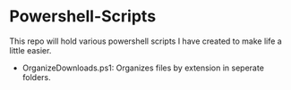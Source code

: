 # Powershell-Scripts
This repo will hold various powershell scripts I have created to make life a little easier.
* OrganizeDownloads.ps1: Organizes files by extension in seperate folders.
